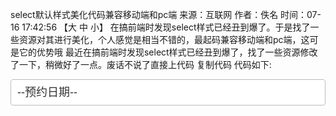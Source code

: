 select默认样式美化代码兼容移动端和pc端
来源：互联网 作者：佚名 时间：07-16 17:42:56 【大 中 小】 
在搞前端时发现select样式已经丑到爆了。于是找了一些资源对其进行美化，个人感觉是相当不错的，最起码兼容移动端和pc端，这可是它的优势哦
最近在搞前端时发现select样式已经丑到爆了，找了一些资源修改了一下，稍微好了一点。废话不说了直接上代码 
复制代码
代码如下:

<div class="select" style="margin-top:0px;outline:none;border:1px solid #BBBBBB;border-radius:4px;position:relative;"> 
<select id="orderTimeDataSel" class="text" style="height:40px;-webkit-appearance:none;appearance:none;border:none;font-size:18px;padding:0px 10px;display:block;width:100%;-webkit-box-sizing:border-box;box-sizing:border-box;background-color: #FFFFFF;color:#333333;border-radius:4px;"> 
<option>--预约日期--</option> 
</select> 
</div> 
